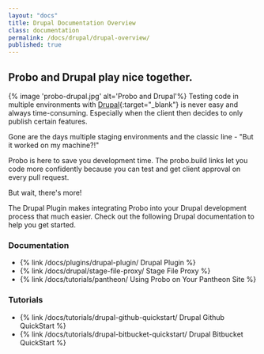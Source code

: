 ```yaml
---
layout: "docs"
title: Drupal Documentation Overview
class: documentation
permalink: /docs/drupal/drupal-overview/
published: true
---
```


## Probo and Drupal play nice together.
{% image 'probo-drupal.jpg' alt='Probo and Drupal'%}
Testing code in multiple environments with [Drupal](https://www.drupal.org/){:target="_blank"} is never easy and always time-consuming. Especially when the client then decides to only publish certain features.

Gone are the days multiple staging environments and the classic line - "But it worked on my machine?!"

Probo is here to save you development time. The probo.build links let you code more confidently because you can test and get client approval on every pull request.

But wait, there's more!

The Drupal Plugin makes integrating Probo into your Drupal development process that much easier. Check out the following Drupal documentation to help you get started.

### Documentation

<ul>
   <li>{% link /docs/plugins/drupal-plugin/ Drupal Plugin %}</li>
   <li>{% link /docs/drupal/stage-file-proxy/ Stage File Proxy %}</li>
   <li>{% link /docs/tutorials/pantheon/ Using Probo on Your Pantheon Site %}</li>
</ul>

### Tutorials

<ul>
   <li>{% link /docs/tutorials/drupal-github-quickstart/ Drupal Github QuickStart %}</li>
   <li>{% link /docs/tutorials/drupal-bitbucket-quickstart/ Drupal Bitbucket QuickStart %}</li>
</ul>
